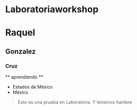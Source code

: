 # Laboratoriaworkshop
# Raquel
## Gonzalez
### Cruz
** aprendiendo **

* Estados de México
 * México

> Esto es una prueba en Laboratoria.
Y tenemos hambre

